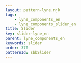 ```yaml
---
layout: pattern-lyne.njk
tags: 
    - lyne_components_en
    - lyne_components_slider_en
title: Slider
key: slider-lyne_en
parent: lyne_components_en
keywords: slider
order: 370
patternId: sbbSlider
---
```

